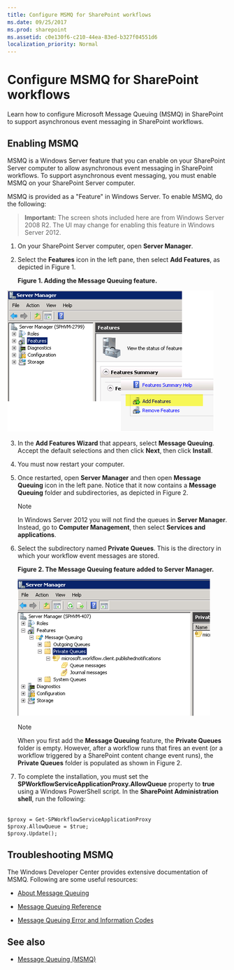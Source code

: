 ```yaml
---
title: Configure MSMQ for SharePoint workflows
ms.date: 09/25/2017
ms.prod: sharepoint
ms.assetid: c0e130f6-c210-44ea-83ed-b327f04551d6
localization_priority: Normal
---
```



# Configure MSMQ for SharePoint workflows

Learn how to configure Microsoft Message Queuing (MSMQ) in SharePoint to support asynchronous event messaging in SharePoint workflows. 

## Enabling MSMQ

MSMQ is a Windows Server feature that you can enable on your SharePoint Server computer to allow asynchronous event messaging in SharePoint workflows. To support asynchronous event messaging, you must enable MSMQ on your SharePoint Server computer.
  
    
    
MSMQ is provided as a "Feature" in Windows Server. To enable MSMQ, do the following:
  
    
    

> **Important:**
> The screen shots included here are from Windows Server 2008 R2. The UI may change for enabling this feature in Windows Server 2012. 
  
    
    


1. On your SharePoint Server computer, open **Server Manager**.
    
  
2. Select the **Features** icon in the left pane, then select **Add Features**, as depicted in Figure 1.
    
   **Figure 1. Adding the Message Queuing feature.**

  

  ![Figure 1. Adding the Message Queuing feature.](../images/ng_MsmqFeature.png)
  

  

  
3. In the **Add Features Wizard** that appears, select **Message Queuing**. Accept the default selections and then click **Next**, then click **Install**.
    
  
4. You must now restart your computer.
    
  
5. Once restarted, open **Server Manager** and then open **Message Queuing** icon in the left pane. Notice that it now contains a **Message Queuing** folder and subdirectories, as depicted in Figure 2.
    
    > [!NOTE]
    > In Windows Server 2012 you will not find the queues in **Server Manager**. Instead, go to **Computer Management**, then select **Services and applications**. 

6. Select the subdirectory named **Private Queues**. This is the directory in which your workflow event messages are stored.
    
   **Figure 2. The Message Queuing feature added to Server Manager.**

    ![Figure 2. The Message Queuing feature added to Ser](../images/ng_MsmqQueues.png)
  
    > [!NOTE]
    > When you first add the **Message Queuing** feature, the **Private Queues** folder is empty. However, after a workflow runs that fires an event (or a workflow triggered by a SharePoint content change event runs), the **Private Queues** folder is populated as shown in Figure 2.

7. To complete the installation, you must set the **SPWorkflowServiceApplicationProxy.AllowQueue** property to **true** using a Windows PowerShell script. In the **SharePoint Administration shell**, run the following:
    
```
  
$proxy = Get-SPWorkflowServiceApplicationProxy
$proxy.AllowQueue = $true;
$proxy.Update();

```


## Troubleshooting MSMQ

The Windows Developer Center provides extensive documentation of MSMQ. Following are some useful resources:
  
    
    

-  [About Message Queuing](http://msdn.microsoft.com/en-us/library/windows/desktop/ms706032%28v=vs.85%29.aspx)
    
  
-  [Message Queuing Reference](http://msdn.microsoft.com/en-us/library/windows/desktop/ms700112%28v=vs.85%29.aspx)
    
  
-  [Message Queuing Error and Information Codes](http://msdn.microsoft.com/en-us/library/windows/desktop/ms700106%28v=vs.85%29.aspx)
    
  

## See also
<a name="bk_addresources"> </a>


-  [Message Queuing (MSMQ)](http://msdn.microsoft.com/en-us/library/windows/desktop/ms711472%28v=vs.85%29.aspx)
    
  

  
    
    

